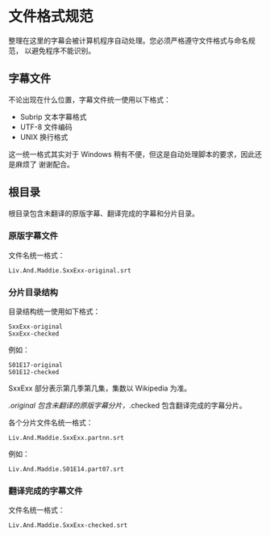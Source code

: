 # 文件格式规范

整理在这里的字幕会被计算机程序自动处理。您必须严格遵守文件格式与命名规范，
以避免程序不能识别。

## 字幕文件

不论出现在什么位置，字幕文件统一使用以下格式：

*   Subrip 文本字幕格式
*   UTF-8 文件编码
*   UNIX 换行格式

这一统一格式其实对于 Windows 稍有不便，但这是自动处理脚本的要求，因此还是麻烦了
谢谢配合。

## 根目录

根目录包含未翻译的原版字幕、翻译完成的字幕和分片目录。

### 原版字幕文件

文件名统一格式：

    Liv.And.Maddie.SxxExx-original.srt

### 分片目录结构

目录结构统一使用如下格式：

    SxxExx-original
    SxxExx-checked

例如：

    S01E17-original
    S01E12-checked

SxxExx 部分表示第几季第几集，集数以 Wikipedia 为准。

*.original 包含未翻译的原版字幕分片，*.checked 包含翻译完成的字幕分片。

各个分片文件名统一格式：

    Liv.And.Maddie.SxxExx.partnn.srt

例如：

    Liv.And.Maddie.S01E14.part07.srt

### 翻译完成的字幕文件

文件名统一格式：

    Liv.And.Maddie.SxxExx-checked.srt

